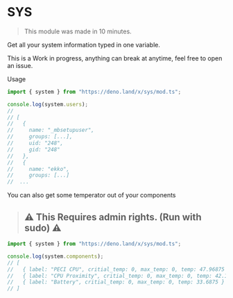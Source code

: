 # SYS

> This module was made in 10 minutes.

Get all your system information typed in one variable.

This is a Work in progress, anything can break at anytime, feel free to open an
issue.

Usage

```ts
import { system } from "https://deno.land/x/sys/mod.ts";

console.log(system.users);
//
// [
//   {
//     name: "_mbsetupuser",
//     groups: [...],
//     uid: "248",
//     gid: "248"
//   },
//   {
//     name: "ekko",
//     groups: [...]
//  ...
```

You can also get some temperator out of your components

> ## ⚠️ This Requires admin rights. (Run with sudo) ⚠️

```ts
import { system } from "https://deno.land/x/sys/mod.ts";

console.log(system.components);
// [
//   { label: "PECI CPU", critial_temp: 0, max_temp: 0, temp: 47.96875 },
//   { label: "CPU Proximity", critial_temp: 0, max_temp: 0, temp: 42.1875 },
//   { label: "Battery", critial_temp: 0, max_temp: 0, temp: 33.6875 }
// ]
```
